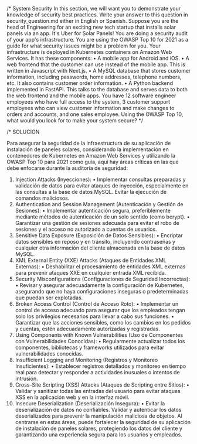 /*
System Security
In this section, we will want you to demonstrate your knowledge of security best practices. Write your answer to this question in security_question.md either in English or Spanish.
Suppose you are the head of Engineering for an exciting new tech startup that installs solar panels via an app. It's Uber for Solar Panels! You are doing a security audit of your app's infrastructure. You are using the OWASP Top 10 for 2021 as a guide for what security issues might be a problem for you.
Your infrastructure is deployed in Kubernetes containers on Amazon Web Services. It has these components:
•	A mobile app for Android and iOS.
•	A web frontend that the customer can use instead of the mobile app. This is written in Javascript with Next.js.
•	A MySQL database that stores customer information, including passwords, home addresses, telephone numbers, etc. It
also contains customer order information.
•	A Python backend implemented in FastAPI. This talks to the database and serves data to both the web frontend and the mobile apps.
You have 12 software engineer employees who have full access to the system, 3 customer support employees who can view customer information and make changes to orders and accounts, and one sales employee.
Using the OWASP Top 10, what would you look for to make your system secure?
*/

/* SOLUCION

Para asegurar la seguridad de la infraestructura de su aplicación de instalación de paneles solares, considerando la implementación en contenedores de Kubernetes en Amazon Web Services y utilizando la OWASP Top 10 para 2021 como guía, aquí hay áreas críticas en las que debe enfocarse durante la auditoría de seguridad:
1.	Injection Attacks (Inyecciones):
•	Implementar consultas preparadas y validación de datos para evitar ataques de inyección, especialmente en las consultas a la base de datos MySQL. Evitar la ejecución de comandos maliciosos.
2.	Authentication and Session Management (Autenticación y Gestión de Sesiones):
•	Implementar autenticación segura, preferiblemente mediante métodos de autenticación de un solo sentido (como bcrypt).
•	Garantizar una gestión de sesiones adecuada para evitar el robo de sesiones y el acceso no autorizado a cuentas de usuarios.
3.	Sensitive Data Exposure (Exposición de Datos Sensibles):
•	Encriptar datos sensibles en reposo y en tránsito, incluyendo contraseñas y cualquier otra información del cliente almacenada en la base de datos MySQL.
4.	XML External Entity (XXE) Attacks (Ataques de Entidades XML Externas):
•	Deshabilitar el procesamiento de entidades XML externas para prevenir ataques XXE en cualquier entrada XML recibida.
5.	Security Misconfigurations (Configuraciones de Seguridad Incorrectas):
•	Revisar y asegurar adecuadamente la configuración de Kubernetes, asegurando que no haya configuraciones inseguras o predeterminadas que puedan ser explotadas.
6.	Broken Access Control (Control de Acceso Roto):
•	Implementar un control de acceso adecuado para asegurar que los empleados tengan solo los privilegios necesarios para llevar a cabo sus funciones.
•	Garantizar que las acciones sensibles, como los cambios en los pedidos y cuentas, estén adecuadamente autorizadas y registradas.
7.	Using Components with Known Vulnerabilities (Uso de Componentes con Vulnerabilidades Conocidas):
•	Regularmente actualizar todos los componentes, bibliotecas y frameworks utilizados para evitar vulnerabilidades conocidas.
8.	Insufficient Logging and Monitoring (Registros y Monitoreo Insuficientes):
•	Establecer registros detallados y monitoreo en tiempo real para detectar y responder a actividades inusuales o intentos de intrusión.
9.	Cross-Site Scripting (XSS) Attacks (Ataques de Scripting entre Sitios):
•	Validar y sanitizar todas las entradas del usuario para evitar ataques XSS en la aplicación web y en la interfaz móvil.
10.	Insecure Deserialization (Deserialización Insegura):
•	Evitar la deserialización de datos no confiables. Validar y autenticar los datos deserializados para prevenir la manipulación maliciosa de objetos.
Al centrarse en estas áreas, puede fortalecer la seguridad de su aplicación de instalación de paneles solares, protegiendo los datos del cliente y garantizando una experiencia segura para los usuarios y empleados.
